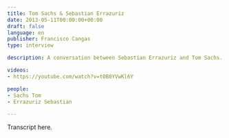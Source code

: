 ```yaml
---
title: Tom Sachs & Sebastian Errazuriz
date: 2013-05-11T00:00:00+00:00
draft: false
language: en
publisher: Francisco Cangas
type: interview

description: A conversation between Sebastian Errazuriz and Tom Sachs.

videos:
- https://youtube.com/watch?v=tOB0YVwKl6Y

people:
- Sachs Tom
- Errazuriz Sebastian

---
```


Transcript here.